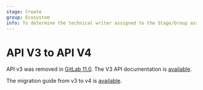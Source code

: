 ```yaml
---
stage: Create
group: Ecosystem
info: To determine the technical writer assigned to the Stage/Group associated with this page, see https://about.gitlab.com/handbook/engineering/ux/technical-writing/#assignments
---
```


# API V3 to API V4

API v3 was removed in [GitLab 11.0](https://gitlab.com/gitlab-org/gitlab-foss/-/issues/36819).
The V3 API documentation is
[available](https://gitlab.com/gitlab-org/gitlab-foss/blob/8-16-stable/doc/api/README.md).

The migration guide from v3 to v4 is [available](https://gitlab.com/gitlab-org/gitlab-foss/blob/11-0-stable/doc/api/v3_to_v4.md).
